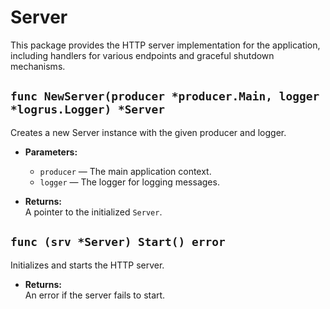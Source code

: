# Server

This package provides the HTTP server implementation for the application,
including handlers for various endpoints and graceful shutdown mechanisms.

## `func NewServer(producer *producer.Main, logger *logrus.Logger) *Server`

Creates a new Server instance with the given producer and logger.

- **Parameters:**

  - `producer` — The main application context.
  - `logger` — The logger for logging messages.

- **Returns:**  
  A pointer to the initialized `Server`.

## `func (srv *Server) Start() error`

Initializes and starts the HTTP server.

- **Returns:**  
  An error if the server fails to start.
